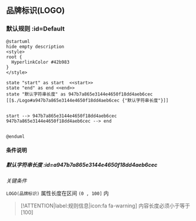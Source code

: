## 品牌标识(LOGO) <!-- {docsify-ignore-all} -->

   

### 默认规则 :id=Default

```plantuml
@startuml
hide empty description
<style>
root {
  HyperlinkColor #42b983
}
</style>

state "start" as start  <<start>>
state "end" as end <<end>>
state "默认字符串长度" as 947b7a865e3144e4650f18dd4aeb6cec [[$./Logo#a947b7a865e3144e4650f18dd4aeb6cec {"默认字符串长度"}]]


start --> 947b7a865e3144e4650f18dd4aeb6cec 
947b7a865e3144e4650f18dd4aeb6cec --> end 


@enduml
```

#### 条件说明

##### 默认字符串长度 :id=a947b7a865e3144e4650f18dd4aeb6cec


*关键条件*


`LOGO(品牌标识)` 属性长度在区间 `(0 , 100]` 内

> [!ATTENTION|label:规则信息|icon:fa fa-warning]
> 内容长度必须小于等于[100]







